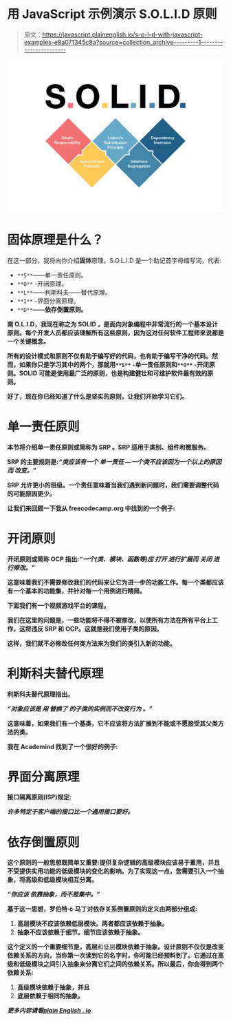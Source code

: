 # 用 JavaScript 示例演示 S.O.L.I.D 原则

> 原文：<https://javascript.plainenglish.io/s-o-l-d-with-javascript-examples-e8a071345c8a?source=collection_archive---------1----------------------->

![](img/d730cf6b7d42f00ef07fed59034aef99.png)

# 固体原理是什么？

在这一部分，我将向你介绍**固体**原理。S.O.L.I.D 是一个助记首字母缩写词，代表:

*   `**S**`——单一责任原则。
*   `**O**` -开闭原理。
*   `**L**`——利斯科夫——替代原理。
*   `**I**` -界面分离原理。
*   `**D**`**——依存倒置原则。**

**南 O.L.I.D，我现在称之为 **SOLID** ，是面向对象编程中非常流行的一个基本设计原则。每个开发人员都应该理解所有这些原则，因为这对任何软件工程师来说都是一个关键概念。**

**所有的设计模式和原则不仅有助于编写好的代码，也有助于编写干净的代码。然而，如果你只是学习其中的两个，那就用`**S**` -单一责任原则和`**O**` -开闭原则。SOLID 可能是使用最广泛的原则，也是构建健壮和可维护软件最有效的原则。**

**好了，现在你已经知道了什么是坚实的原则，让我们开始学习它们。**

# **单一责任原则**

**本节将介绍单一责任原则或简称为 **SRP** 。SRP 适用于类别、组件和微服务。**

**SRP 的主要规则是:*“类应该有一个* ***单一责任*** *—一个类不应该因为一个以上的原因* *而* ***改变。”*****

**SRP 允许更小的班级。一个责任意味着当我们遇到新问题时，我们需要调整代码的可能原因更少。**

**让我们来回顾一下我从 freecodecamp.org 中找到的一个例子:**

# **开闭原则**

**开闭原则或简称 OCP 指出:*“一个(类、模块、函数等)应* ***打开*** *进行扩展而* ***关闭*** *进行修改。”***

**这意味着我们不需要修改我们的代码来让它为进一步的功能工作。每一个类都应该有一个基本的功能集，并针对每一个用例进行精简。**

**下面我们有一个视频游戏平台的课程。**

**我们在这里的问题是，一些功能将不得不被修改，以使所有方法在所有平台上工作，这将违反 SRP 和 OCP。这就是我们使用子类的原因。**

**这样，我们就不必修改任何类方法来为我们的类引入新的功能。**

# **利斯科夫替代原理**

**利斯科夫替代原理指出。**

***“对象应该是* ***用* ***替换了*** *的子类的实例而不改变行为*** *。”***

**这意味着，如果我们有一个基类，它不应该将方法扩展到不能或不愿接受其父类方法的类。**

**我在 Academind 找到了一个很好的例子:**

# **界面分离原理**

**接口隔离原则(ISP)规定:**

***许多特定于客户端的接口比一个通用接口要好。***

# **依存倒置原则**

**这个原则的一般思想既简单又重要:提供复杂逻辑的高级模块应该易于重用，并且不受提供实用功能的低级模块的变化的影响。为了实现这一点，您需要引入一个抽象，将高级和低级模块相互分离。**

***“你应该* ***依靠抽象，而不是集中。”*****

**基于这一思想，罗伯特·c·马丁对依存关系倒置原则的定义由两部分组成:**

1.  **高层模块不应该依赖低层模块。两者都应该依赖于抽象。**
2.  **抽象不应该依赖于细节。细节应该依赖于抽象。**

**这个定义的一个重要细节是，高层**和低层**模块依赖于抽象。设计原则不仅仅是改变依赖关系的方向，当你第一次读到它的名字时，你可能已经预料到了。它通过在高级和低级模块之间引入抽象来分离它们之间的依赖关系。所以最后，你会得到两个依赖关系:**

1.  **高级模块依赖于抽象，并且**
2.  **底层依赖于相同的抽象。**

***更多内容请看*[***plain English . io***](http://plainenglish.io)**